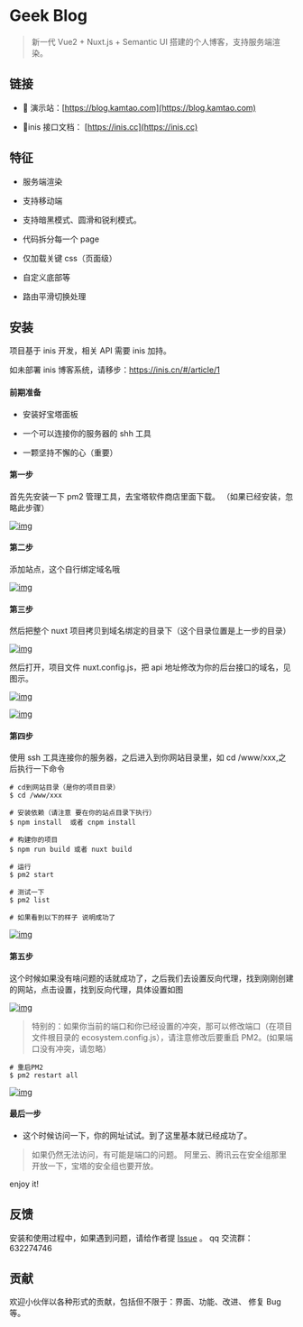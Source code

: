 # Geek Blog

> 新一代 Vue2 + Nuxt.js + Semantic UI 搭建的个人博客，支持服务端渲染。

## 链接

- 👥 演示站：[https://blog.kamtao.com](https://blog.kamtao.com)

- 📘inis 接口文档： [https://inis.cc](https://inis.cc)

## 特征

- 服务端渲染

- 支持移动端

- 支持暗黑模式、圆滑和锐利模式。

- 代码拆分每一个 page

- 仅加载关键 css（页面级）

- 自定义底部等

- 路由平滑切换处理

## 安装

项目基于 inis 开发，相关 API 需要 inis 加持。

如未部署 inis 博客系统，请移步：https://inis.cn/#/article/1

#### 前期准备

- 安装好宝塔面板

- 一个可以连接你的服务器的 shh 工具

- 一颗坚持不懈的心（重要）

#### 第一步

首先先安装一下 pm2 管理工具，去宝塔软件商店里面下载。 （如果已经安装，忽略此步骤）

[![img](https://camo.githubusercontent.com/36e64aca2c5642203bae6eab7e4462578cff57b298c236eaaf0fa111d434a0f2/68747470733a2f2f746e6765656b2d6d616c6c2d313235353331303634372e636f732e61702d6775616e677a686f752e6d7971636c6f75642e636f6d2f7075626c69632f6765656b5f626c6f675f726561646d652f254535254145253839254538254133253835504d322545352539322538436e6f64652e706e6721637573746f6d)](https://camo.githubusercontent.com/36e64aca2c5642203bae6eab7e4462578cff57b298c236eaaf0fa111d434a0f2/68747470733a2f2f746e6765656b2d6d616c6c2d313235353331303634372e636f732e61702d6775616e677a686f752e6d7971636c6f75642e636f6d2f7075626c69632f6765656b5f626c6f675f726561646d652f254535254145253839254538254133253835504d322545352539322538436e6f64652e706e6721637573746f6d)

#### 第二步

添加站点，这个自行绑定域名哦

[![img](https://camo.githubusercontent.com/08fdce4b08eec8eb07c41d7278845ce16dc8b28a7ad79100895cd6dcf3882ded/68747470733a2f2f746e6765656b2d6d616c6c2d313235353331303634372e636f732e61702d6775616e677a686f752e6d7971636c6f75642e636f6d2f7075626c69632f6765656b5f626c6f675f726561646d652f2545362542372542422545352538412541302545372541422539392545372538322542392e706e6721637573746f6d)](https://camo.githubusercontent.com/08fdce4b08eec8eb07c41d7278845ce16dc8b28a7ad79100895cd6dcf3882ded/68747470733a2f2f746e6765656b2d6d616c6c2d313235353331303634372e636f732e61702d6775616e677a686f752e6d7971636c6f75642e636f6d2f7075626c69632f6765656b5f626c6f675f726561646d652f2545362542372542422545352538412541302545372541422539392545372538322542392e706e6721637573746f6d)

#### 第三步

然后把整个 nuxt 项目拷贝到域名绑定的目录下（这个目录位置是上一步的目录）

[![img](https://camo.githubusercontent.com/19f62297010357d8ca56bf688118bb982f307914154132b6eb6cb8a861464eef/68747470733a2f2f746e6765656b2d6d616c6c2d313235353331303634372e636f732e61702d6775616e677a686f752e6d7971636c6f75642e636f6d2f7075626c69632f6765656b5f626c6f675f726561646d652f2545392541312542392545372539422541452545362539342542452545352539432541382545372539422541452545352542442539352545392538372538432545392539442541322e706e6721637573746f6d)](https://camo.githubusercontent.com/19f62297010357d8ca56bf688118bb982f307914154132b6eb6cb8a861464eef/68747470733a2f2f746e6765656b2d6d616c6c2d313235353331303634372e636f732e61702d6775616e677a686f752e6d7971636c6f75642e636f6d2f7075626c69632f6765656b5f626c6f675f726561646d652f2545392541312542392545372539422541452545362539342542452545352539432541382545372539422541452545352542442539352545392538372538432545392539442541322e706e6721637573746f6d)

然后打开，项目文件 nuxt.config.js，把 api 地址修改为你的后台接口的域名，见图示。

[![img](https://camo.githubusercontent.com/f319606c4a5e6d7e8998edd92dfaa6fce4d5ecc57760f6f91b9f8291c842dc2b/68747470733a2f2f746e6765656b2d6d616c6c2d313235353331303634372e636f732e61702d6775616e677a686f752e6d7971636c6f75642e636f6d2f7075626c69632f6765656b5f626c6f675f726561646d652f2545342542462541452545362539342542392545362539362538372545342542422542362e706e6721637573746f6d)](https://camo.githubusercontent.com/f319606c4a5e6d7e8998edd92dfaa6fce4d5ecc57760f6f91b9f8291c842dc2b/68747470733a2f2f746e6765656b2d6d616c6c2d313235353331303634372e636f732e61702d6775616e677a686f752e6d7971636c6f75642e636f6d2f7075626c69632f6765656b5f626c6f675f726561646d652f2545342542462541452545362539342542392545362539362538372545342542422542362e706e6721637573746f6d)

[![img](https://camo.githubusercontent.com/3e212e267b43f9755d080aa8c8e4be8e9ddadb419a047b44252e66cd4887147e/68747470733a2f2f746e6765656b2d6d616c6c2d313235353331303634372e636f732e61702d6775616e677a686f752e6d7971636c6f75642e636f6d2f7075626c69632f6765656b5f626c6f675f726561646d652f2545342542462541452545362539342542392545362538452541352545352538462541332545352539432542302545352539442538302e706e6721637573746f6d)](https://camo.githubusercontent.com/3e212e267b43f9755d080aa8c8e4be8e9ddadb419a047b44252e66cd4887147e/68747470733a2f2f746e6765656b2d6d616c6c2d313235353331303634372e636f732e61702d6775616e677a686f752e6d7971636c6f75642e636f6d2f7075626c69632f6765656b5f626c6f675f726561646d652f2545342542462541452545362539342542392545362538452541352545352538462541332545352539432542302545352539442538302e706e6721637573746f6d)

#### 第四步

使用 ssh 工具连接你的服务器，之后进入到你网站目录里，如 cd /www/xxx,之后执行一下命令

```
# cd到网站目录（是你的项目目录）
$ cd /www/xxx

# 安装依赖（请注意 要在你的站点目录下执行）
$ npm install  或者 cnpm install

# 构建你的项目
$ npm run build 或者 nuxt build

# 运行
$ pm2 start

# 测试一下
$ pm2 list

# 如果看到以下的样子 说明成功了
```

[![img](https://camo.githubusercontent.com/e5d8a9fc6f8202d2cc14430d786e26800920fa93c089909f885b5aeef22687c7/68747470733a2f2f746e6765656b2d6d616c6c2d313235353331303634372e636f732e61702d6775616e677a686f752e6d7971636c6f75642e636f6d2f7075626c69632f6765656b5f626c6f675f726561646d652f254539253833254138254537254244254232706d322545352541452538432545362538382539302545372539412538342545362541302542372545352541442539302e706e6721637573746f6d)](https://camo.githubusercontent.com/e5d8a9fc6f8202d2cc14430d786e26800920fa93c089909f885b5aeef22687c7/68747470733a2f2f746e6765656b2d6d616c6c2d313235353331303634372e636f732e61702d6775616e677a686f752e6d7971636c6f75642e636f6d2f7075626c69632f6765656b5f626c6f675f726561646d652f254539253833254138254537254244254232706d322545352541452538432545362538382539302545372539412538342545362541302542372545352541442539302e706e6721637573746f6d)

#### 第五步

这个时候如果没有啥问题的话就成功了，之后我们去设置反向代理，找到刚刚创建的网站，点击设置，找到反向代理，具体设置如图

[![img](https://camo.githubusercontent.com/706fed7539de9fd637ea3a52196b42f17d927f03377d59a9956691ac56adac81/68747470733a2f2f746e6765656b2d6d616c6c2d313235353331303634372e636f732e61702d6775616e677a686f752e6d7971636c6f75642e636f6d2f7075626c69632f6765656b5f626c6f675f726561646d652f2545372541422541462545352538462541332545342542462539442545362538432538312545342542382538302545382538372542342e706e6721637573746f6d)](https://camo.githubusercontent.com/706fed7539de9fd637ea3a52196b42f17d927f03377d59a9956691ac56adac81/68747470733a2f2f746e6765656b2d6d616c6c2d313235353331303634372e636f732e61702d6775616e677a686f752e6d7971636c6f75642e636f6d2f7075626c69632f6765656b5f626c6f675f726561646d652f2545372541422541462545352538462541332545342542462539442545362538432538312545342542382538302545382538372542342e706e6721637573746f6d)

> 特别的：如果你当前的端口和你已经设置的冲突，那可以修改端口（在项目文件根目录的 ecosystem.config.js），请注意修改后要重启 PM2。(如果端口没有冲突，请忽略）

```
# 重启PM2
$ pm2 restart all
```

[![img](https://camo.githubusercontent.com/175699c48459358160fbb6b0f85c2dfacab3cfd42d0d24c6314993e583e2f76d/68747470733a2f2f746e6765656b2d6d616c6c2d313235353331303634372e636f732e61702d6775616e677a686f752e6d7971636c6f75642e636f6d2f7075626c69632f6765656b5f626c6f675f726561646d652f2545362539422542342545362539342542392545372541422541462545352538462541332e706e6721637573746f6d)](https://camo.githubusercontent.com/175699c48459358160fbb6b0f85c2dfacab3cfd42d0d24c6314993e583e2f76d/68747470733a2f2f746e6765656b2d6d616c6c2d313235353331303634372e636f732e61702d6775616e677a686f752e6d7971636c6f75642e636f6d2f7075626c69632f6765656b5f626c6f675f726561646d652f2545362539422542342545362539342542392545372541422541462545352538462541332e706e6721637573746f6d)

#### 最后一步

- 这个时候访问一下，你的网址试试。到了这里基本就已经成功了。

> 如果仍然无法访问，有可能是端口的问题。 阿里云、腾讯云在安全组那里开放一下，宝塔的安全组也要开放。

enjoy it!

## 反馈

安装和使用过程中，如果遇到问题，请给作者提 [Issue](https://github.com/lewkamtao/geek-blog/issues) 。
qq 交流群：632274746

## 贡献

欢迎小伙伴以各种形式的贡献，包括但不限于：界面、功能、改进、 修复 Bug 等。
